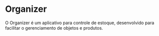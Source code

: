 # Organizer

O Organizer é um aplicativo para controle de estoque, desenvolvido para facilitar o gerenciamento de objetos e produtos.

